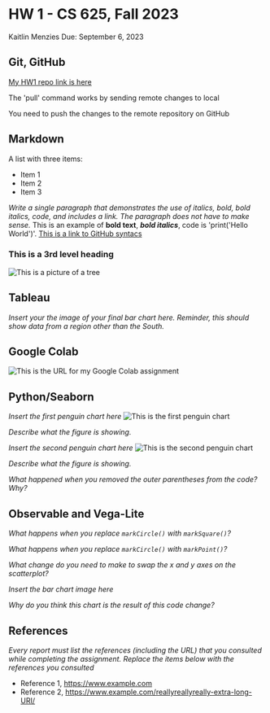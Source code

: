 # HW 1 - CS 625, Fall 2023

Kaitlin Menzies
Due: September 6, 2023

## Git, GitHub

[My HW1 repo link is here](https://github.com/kazzzam/HW1-report.md/edit/main/HW1-report.md)
   
The 'pull' command works by sending remote changes to local
   
You need to push the changes to the remote repository on GitHub

## Markdown

A list with three items:
* Item 1
* Item 2
* Item 3

*Write a single paragraph that demonstrates the use of italics, bold, bold italics, code, and includes a link. The paragraph does not have to make sense.*
This is an example of **bold text**, ***bold italics***, code is 'print('Hello World')'.
[This is a link to GitHub syntacs](https://docs.github.com/en/get-started/writing-on-github/getting-started-with-writing-and-formatting-on-github/basic-writing-and-formatting-syntax#quoting-code)

### This is a 3rd level heading

![This is a picture of a tree](https://bocdn.ecotree.green/blog/0001/01/ad46dbb447cd0e9a6aeecd64cc2bd332b0cbcb79.jpeg?d=1920x1080)

## Tableau

*Insert your the image of your final bar chart here. Reminder, this should show data from a region other than the South.*

## Google Colab

![This is the URL for my Google Colab assignment](https://colab.research.google.com/drive/1hSiM0ZquIZ9WDQWSnf53w9K3v4ncWfxO?usp=sharing)

## Python/Seaborn

*Insert the first penguin chart here*
![This is the first penguin chart](file:///C:/Users/kslimak/Downloads/CS625HW1_BillLengthVSBillDepth.png)

*Describe what the figure is showing.*

*Insert the second penguin chart here*
![This is the second penguin chart](file:///C:/Users/kslimak/Downloads/CS625HW1_BodyMassVSSpecies.png)

*Describe what the figure is showing.*

*What happened when you removed the outer parentheses from the code? Why?*

## Observable and Vega-Lite

*What happens when you replace `markCircle()` with `markSquare()`?*

*What happens when you replace `markCircle()` with `markPoint()`?*

*What change do you need to make to swap the x and y axes on the scatterplot?*

*Insert the bar chart image here*

*Why do you think this chart is the result of this code change?*

## References

*Every report must list the references (including the URL) that you consulted while completing the assignment. Replace the items below with the references you consulted*

* Reference 1, <https://www.example.com>
* Reference 2, <https://www.example.com/reallyreallyreally-extra-long-URI/>
